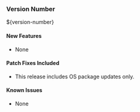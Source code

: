 ### Version Number
${version-number}

#### New Features
- None

#### Patch Fixes Included
- This release includes OS package updates only.

#### Known Issues
- None
